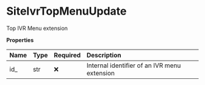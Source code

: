 # SiteIvrTopMenuUpdate

Top IVR Menu extension

**Properties**

| Name | Type | Required | Description                                  |
| :--- | :--- | :------- | :------------------------------------------- |
| id\_ | str  | ❌       | Internal identifier of an IVR menu extension |

<!-- This file was generated by liblab | https://liblab.com/ -->
